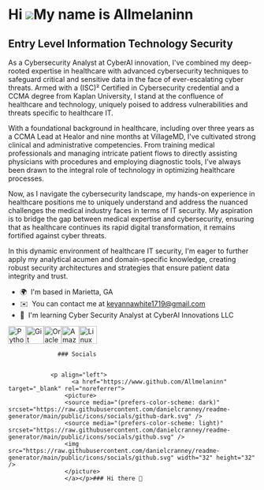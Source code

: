Hi ![](https://user-images.githubusercontent.com/18350557/176309783-0785949b-9127-417c-8b55-ab5a4333674e.gif)My name is Allmelaninn
===================================================================================================================================

Entry Level Information Technology Security
-------------------------------------------

As a Cybersecurity Analyst at CyberAI innovation, I've combined my deep-rooted expertise in healthcare with advanced cybersecurity techniques to safeguard critical and sensitive data in the face of ever-escalating cyber threats. Armed with a (ISC)² Certified in Cybersecurity credential and a CCMA degree from Kaplan University, I stand at the confluence of healthcare and technology, uniquely poised to address vulnerabilities and threats specific to healthcare IT.

With a foundational background in healthcare, including over three years as a CCMA Lead at Healor and nine months at VillageMD, I've cultivated strong clinical and administrative competencies. From training medical professionals and managing intricate patient flows to directly assisting physicians with procedures and employing diagnostic tools, I've always been drawn to the integral role of technology in optimizing healthcare processes.

Now, as I navigate the cybersecurity landscape, my hands-on experience in healthcare positions me to uniquely understand and address the nuanced challenges the medical industry faces in terms of IT security. My aspiration is to bridge the gap between medical expertise and cybersecurity, ensuring that as healthcare continues its rapid digital transformation, it remains fortified against cyber threats.

In this dynamic environment of healthcare IT security, I'm eager to further apply my analytical acumen and domain-specific knowledge, creating robust security architectures and strategies that ensure patient data integrity and trust.

*   🌍  I'm based in Marietta, GA
*   ✉️  You can contact me at [keyannawhite1719@gmail.com](mailto:keyannawhite1719@gmail.com)
*   🧠  I'm learning Cyber Security Analyst at CyberAI Innovations LLC
<p align="left">
<a href="https://www.python.org/" target="_blank" rel="noreferrer"><img src="https://raw.githubusercontent.com/danielcranney/readme-generator/main/public/icons/skills/python-colored.svg" width="36" height="36" alt="Python" /></a><a href="https://git-scm.com/" target="_blank" rel="noreferrer"><img src="https://raw.githubusercontent.com/danielcranney/readme-generator/main/public/icons/skills/git-colored.svg" width="36" height="36" alt="Git" /></a><a href="https://www.oracle.com/uk/index.html" target="_blank" rel="noreferrer"><img src="https://raw.githubusercontent.com/danielcranney/readme-generator/main/public/icons/skills/oracle-colored.svg" width="36" height="36" alt="Oracle" /></a><a href="https://aws.amazon.com" target="_blank" rel="noreferrer"><img src="https://raw.githubusercontent.com/danielcranney/readme-generator/main/public/icons/skills/aws-colored.svg" width="36" height="36" alt="Amazon Web Services" /></a><a href="https://www.linux.org" target="_blank" rel="noreferrer"><img src="https://raw.githubusercontent.com/danielcranney/readme-generator/main/public/icons/skills/linux-colored.svg" width="36" height="36" alt="Linux" /></a>
                    </p>
                    
                  ### Socials
                  
                  
                <p align="left">
                      <a href="https://www.github.com/Allmelaninn" target="_blank" rel="noreferrer">
                    <picture>
                    <source media="(prefers-color-scheme: dark)" srcset="https://raw.githubusercontent.com/danielcranney/readme-generator/main/public/icons/socials/github-dark.svg" />
                    <source media="(prefers-color-scheme: light)" srcset="https://raw.githubusercontent.com/danielcranney/readme-generator/main/public/icons/socials/github.svg" />
                    <img src="https://raw.githubusercontent.com/danielcranney/readme-generator/main/public/icons/socials/github.svg" width="32" height="32" />
                    </picture>
                    </a></p>### Hi there 👋

<!--
**Allmelaninn/Allmelaninn** is a ✨ _special_ ✨ repository because its `README.md` (this file) appears on your GitHub profile.

Here are some ideas to get you started:

- 🔭 I’m currently working on ...
- 🌱 I’m currently learning ...
- 👯 I’m looking to collaborate on ...
- 🤔 I’m looking for help with ...
- 💬 Ask me about ...
- 📫 How to reach me: ...
- 😄 Pronouns: ...
- ⚡ Fun fact: ...
-->
